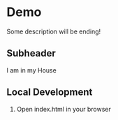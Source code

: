 # Demo

Some description will be ending!

## Subheader

I am in my House


## Local Development

1. Open index.html in your browser 